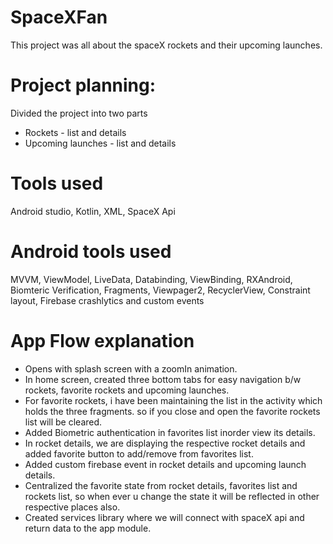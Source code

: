 # SpaceXFan
This project was all about the spaceX rockets and their upcoming launches.

# Project planning:
Divided the project into two parts
* Rockets - list and details
* Upcoming launches - list and details

# Tools used
Android studio, Kotlin, XML, SpaceX Api

# Android tools used
MVVM, ViewModel, LiveData, Databinding, ViewBinding, RXAndroid, Biomteric Verification, Fragments, Viewpager2, RecyclerView, Constraint layout, Firebase crashlytics and custom events

# App Flow explanation
* Opens with splash screen with a zoomIn animation.
* In home screen, created three bottom tabs for easy navigation b/w rockets, favorite rockets and upcoming launches.
* For favorite rockets, i have been maintaining the list in the activity which holds the three fragments. so if you close and open the favorite rockets list will be cleared.
* Added Biometric authentication in favorites list inorder view its details.
* In rocket details, we are displaying the respective rocket details and added favorite button to add/remove from favorites list.
* Added custom firebase event in rocket details and upcoming launch details.
* Centralized the favorite state from rocket details, favorites list and rockets list, so when ever u change the state it will be reflected in other respective places also.
* Created services library where we will connect with spaceX api and return data to the app module.
